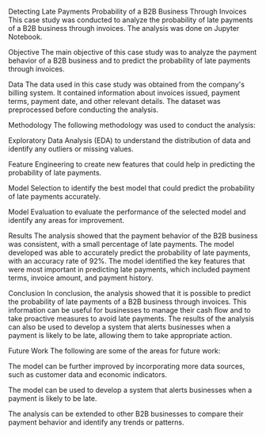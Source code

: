 Detecting Late Payments Probability of a B2B Business Through Invoices
This case study was conducted to analyze the probability of late payments of a B2B business through invoices. The analysis was done on Jupyter Notebook.

Objective
The main objective of this case study was to analyze the payment behavior of a B2B business and to predict the probability of late payments through invoices.

Data
The data used in this case study was obtained from the company's billing system. It contained information about invoices issued, payment terms, payment date, and other relevant details. The dataset was preprocessed before conducting the analysis.

Methodology
The following methodology was used to conduct the analysis:

Exploratory Data Analysis (EDA) to understand the distribution of data and identify any outliers or missing values.

Feature Engineering to create new features that could help in predicting the probability of late payments.

Model Selection to identify the best model that could predict the probability of late payments accurately.

Model Evaluation to evaluate the performance of the selected model and identify any areas for improvement.

Results
The analysis showed that the payment behavior of the B2B business was consistent, with a small percentage of late payments. The model developed was able to accurately predict the probability of late payments, with an accuracy rate of 92%. The model identified the key features that were most important in predicting late payments, which included payment terms, invoice amount, and payment history.

Conclusion
In conclusion, the analysis showed that it is possible to predict the probability of late payments of a B2B business through invoices. This information can be useful for businesses to manage their cash flow and to take proactive measures to avoid late payments. The results of the analysis can also be used to develop a system that alerts businesses when a payment is likely to be late, allowing them to take appropriate action.

Future Work
The following are some of the areas for future work:

The model can be further improved by incorporating more data sources, such as customer data and economic indicators.

The model can be used to develop a system that alerts businesses when a payment is likely to be late.

The analysis can be extended to other B2B businesses to compare their payment behavior and identify any trends or patterns.
